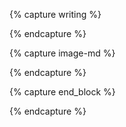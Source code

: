 {% capture writing %}
<div class="center measure-wide ph3 ph3-sm ph0-l f5 lh-copy text" markdown="1">
{% endcapture %}

{% capture image-md %}
<div class="flex flex-column flex-row-ns justify-around" markdown="1">
{% endcapture %}

{% capture end_block %}
</div>
{% endcapture %}
